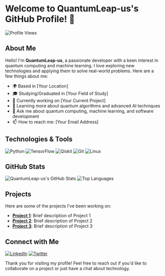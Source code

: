 # Welcome to QuantumLeap-us's GitHub Profile! 👋

![Profile Views](https://komarev.com/ghpvc/?username=QuantumLeap-us&color=blue)

## About Me

Hello! I'm **QuantumLeap-us**, a passionate developer with a keen interest in quantum computing and machine learning. I love exploring new technologies and applying them to solve real-world problems. Here are a few things about me:

- 🌍 Based in [Your Location]
- 🎓 Studying/Graduated in [Your Field of Study]
- 🔭 Currently working on [Your Current Project]
- 🌱 Learning more about quantum algorithms and advanced AI techniques
- 💬 Ask me about quantum computing, machine learning, and software development
- 📫 How to reach me: [Your Email Address]

## Technologies & Tools

![Python](https://img.shields.io/badge/Python-3776AB?style=for-the-badge&logo=python&logoColor=white)
![TensorFlow](https://img.shields.io/badge/TensorFlow-FF6F00?style=for-the-badge&logo=tensorflow&logoColor=white)
![Qiskit](https://img.shields.io/badge/Qiskit-FFCA28?style=for-the-badge&logo=ibm&logoColor=black)
![Git](https://img.shields.io/badge/Git-F05032?style=for-the-badge&logo=git&logoColor=white)
![Linux](https://img.shields.io/badge/Linux-FCC624?style=for-the-badge&logo=linux&logoColor=black)

## GitHub Stats

![QuantumLeap-us's GitHub Stats](https://github-readme-stats.vercel.app/api?username=QuantumLeap-us&show_icons=true&theme=radical)
![Top Languages](https://github-readme-stats.vercel.app/api/top-langs/?username=QuantumLeap-us&layout=compact&theme=radical)

## Projects

Here are some of the projects I've been working on:

- **[Project 1](https://github.com/QuantumLeap-us/Project1)**: Brief description of Project 1
- **[Project 2](https://github.com/QuantumLeap-us/Project2)**: Brief description of Project 2
- **[Project 3](https://github.com/QuantumLeap-us/Project3)**: Brief description of Project 3

## Connect with Me

[![LinkedIn](https://img.shields.io/badge/LinkedIn-0A66C2?style=for-the-badge&logo=linkedin&logoColor=white)](https://www.linkedin.com/in/QuantumLeap-us)
[![Twitter](https://img.shields.io/badge/Twitter-1DA1F2?style=for-the-badge&logo=twitter&logoColor=white)](https://twitter.com/QuantumLeap-us)

Thank you for visiting my profile! Feel free to reach out if you'd like to collaborate on a project or just have a chat about technology.
